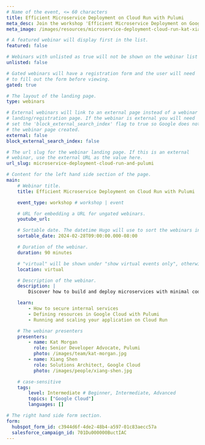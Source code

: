 ```yaml
---
# Name of the event, <= 60 characters
title: Efficient Microservice Deployment on Cloud Run with Pulumi
meta_desc: Join the workshop 'Efficient Microservice Deployment on Google Cloud Run' to learn how to build and deploy microservices with minimal code changes.
meta_image: /images/resources/microservice-deployment-cloud-run-kat-xiang.png

# A featured webinar will display first in the list.
featured: false

# Webinars with unlisted as true will not be shown on the webinar list
unlisted: false

# Gated webinars will have a registration form and the user will need
# to fill out the form before viewing.
gated: true

# The layout of the landing page.
type: webinars

# External webinars will link to an external page instead of a webinar
# landing/registration page. If the webinar is external you will need
# set the 'block_external_search_index' flag to true so Google does not index
# the webinar page created.
external: false
block_external_search_index: false

# The url slug for the webinar landing page. If this is an external
# webinar, use the external URL as the value here.
url_slug: microservice-deployment-cloud-run-and-pulumi

# Content for the left hand side section of the page.
main:
    # Webinar title.
    title: Efficient Microservice Deployment on Cloud Run with Pulumi

    event_type: workshop # workshop | event

    # URL for embedding a URL for ungated webinars.
    youtube_url:

    # Sortable date. The datetime Hugo will use to sort the webinars in date order.
    sortable_date: 2024-02-28T09:00:00.000-08:00

    # Duration of the webinar.
    duration: 90 minutes

    # "virtual" will be shown under "show virtual events only", otherwise shown as City, State (seattle, wa)
    location: virtual

    # Description of the webinar.
    description: |
        Discover how to build and deploy microservices with minimal code changes using Cloud Run. Learn to secure internal services with serverless VPC connectors, leverage Redis in Memorystore, and deploy infrastructure using Pulumi. Ideal for developers seeking efficient, scalable solutions on Google Cloud.

    learn:
        - How to secure internal services
        - Defining resources in Google Cloud with Pulumi
        - Running and scaling your application on Cloud Run

    # The webinar presenters
    presenters:
        - name: Kat Morgan
          role: Senior Developer Advocate, Pulumi
          photo: /images/team/kat-morgan.jpg
        - name: Xiang Shen
          role: Solutions Architect, Google Cloud
          photo: /images/people/xiang-shen.jpg

    # case-sensitive
    tags:
        level: Intermediate # Beginner, Intermediate, Advanced
        topics: ["Google Cloud"]
        languages: []

# The right hand side form section.
form:
  hubspot_form_id: c3944d6f-4de2-48b4-a597-01c83aecc57a
  salesforce_campaign_id: 701Du000000BuctIAC
---
```

